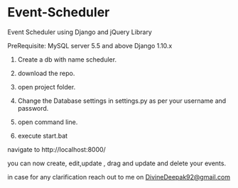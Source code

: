 # Event-Scheduler
Event Scheduler using Django and jQuery Library

PreRequisite:
MySQL server 5.5 and above
Django 1.10.x

1. Create a db with name scheduler.

2. download the repo.
3. open project folder.
4. Change the Database settings in settings.py as per your username and password.
5. open command line.
6. execute start.bat

navigate to http://localhost:8000/

you can now create, edit,update , drag and update and delete your events.

in case for any clarification reach out to me on DivineDeepak92@gmail.com
